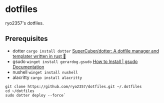 # dotfiles

ryo2357's dotfiles.

## Prerequisites

- dotter
  `cargo install dotter`
  [SuperCuber/dotter: A dotfile manager and templater written in rust 🦀](https://github.com/SuperCuber/dotter)
- gsudo
  `winget install gerardog.gsudo`
  [How to Install | gsudo Documentation](https://gerardog.github.io/gsudo/docs/install)
- nushell
  `winget install nushell`
- alacritty
  `cargo install alacritty`

```shell
git clone https://github.com/ryo2357/dotfiles.git ~/.dotfiles
cd ~/dotfiles
sudo dotter deploy --force`

```

##
